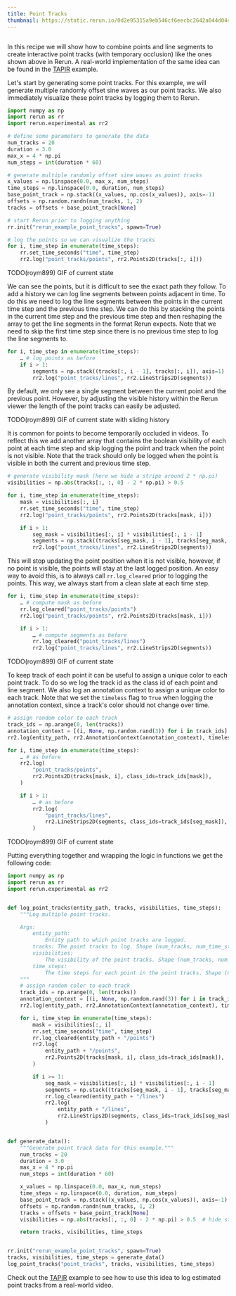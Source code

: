 ```yaml
---
title: Point Tracks
thumbnail: https://static.rerun.io/0d2e95315a9eb546cf6eecbc2642a044d044141a_point_tracks_recipe_480w.png
---
```


<picture>
  <source media="(max-width: 480px)" srcset="https://static.rerun.io/c7f24fbacc5b61e53c6ff9367d464e99fb46ed06_point_tracks_recipe_header_480w.png">
  <source media="(max-width: 768px)" srcset="https://static.rerun.io/4a12cb85034faa68a7cac2c8bacbc9c372f20c03_point_tracks_recipe_header_768w.png">
  <source media="(max-width: 1024px)" srcset="https://static.rerun.io/bf309584ad5490eb4be216fc37bc5e071a00f541_point_tracks_recipe_header_1024w.png">
  <img src="https://static.rerun.io/49b8447fd4aa2b0544aeed978b3f3c0bd33b93c5_point_tracks_recipe_header_full.png" alt="">
</picture>


In this recipe we will show how to combine points and line segments to create interactive point tracks (with temporary occlusion) like the ones shown above in Rerun. A real-world implementation of the same idea can be found in the [TAPIR](/examples/paper-visualizations/tapir) example.

Let's start by generating some point tracks. For this example, we will generate multiple randomly offset sine waves as our point tracks. We also immediately visualize these point tracks by logging them to Rerun.
```python
import numpy as np
import rerun as rr
import rerun.experimental as rr2

# define some parameters to generate the data
num_tracks = 20
duration = 3.0
max_x = 4 * np.pi
num_steps = int(duration * 60)

# generate multiple randomly offset sine waves as point tracks
x_values = np.linspace(0.0, max_x, num_steps)
time_steps = np.linspace(0.0, duration, num_steps)
base_point_track = np.stack((x_values, np.cos(x_values)), axis=-1)
offsets = np.random.randn(num_tracks, 1, 2)
tracks = offsets + base_point_track[None]

# start Rerun prior to logging anything
rr.init("rerun_example_point_tracks", spawn=True)

# log the points so we can visualize the tracks
for i, time_step in enumerate(time_steps):
    rr.set_time_seconds("time", time_step)
    rr2.log("point_tracks/points", rr2.Points2D(tracks[:, i]))
```
TODO(roym899) GIF of current state

We can see the points, but it is difficult to see the exact path they follow. To add a history we can log line segments between points adjacent in time. To do this we need to log the line segments between the points in the current time step and the previous time step. We can do this by stacking the points in the current time step and the previous time step and then reshaping the array to get the line segments in the format Rerun expects. Note that we need to skip the first time step since there is no previous time step to log the line segments to.
```python
for i, time_step in enumerate(time_steps):
    … # log points as before
    if i > 1:
        segments = np.stack((tracks[:, i - 1], tracks[:, i]), axis=1)
        rr2.log("point_tracks/lines", rr2.LineStrips2D(segments))
```
By default, we only see a single segment between the current point and the previous point. However, by adjusting the visible history within the Rerun viewer the length of the point tracks can easily be adjusted.

TODO(roym899) GIF of current state with sliding history

It is common for points to become temporarily occluded in videos. To reflect this we add another array that contains the boolean visibility of each point at each time step and skip logging the point and track when the point is not visible. Note that the track should only be logged when the point is visible in both the current and previous time step.
```python
# generate visibility mask (here we hide a stripe around 2 * np.pi)
visibilities = np.abs(tracks[:, :, 0] - 2 * np.pi) > 0.5

for i, time_step in enumerate(time_steps):
    mask = visibilities[:, i]
    rr.set_time_seconds("time", time_step)
    rr2.log("point_tracks/points", rr2.Points2D(tracks[mask, i]))

    if i > 1:
        seg_mask = visibilities[:, i] * visibilities[:, i - 1]
        segments = np.stack((tracks[seg_mask, i - 1], tracks[seg_mask, i]), axis=1)
        rr2.log("point_tracks/lines", rr2.LineStrips2D(segments))
```

This will stop updating the point position when it is not visible, however, if no point is visible, the points will stay at the last logged position. An easy way to avoid this, is to always call `rr.log_cleared` prior to logging the points. This way, we always start from a clean slate at each time step.

```python
for i, time_step in enumerate(time_steps):
    … # compute mask as before
    rr.log_cleared("point_tracks/points")
    rr2.log("point_tracks/points", rr2.Points2D(tracks[mask, i]))

    if i > 1:
        … # compute segments as before
        rr.log_cleared("point_tracks/lines")
        rr2.log("point_tracks/lines", rr2.LineStrips2D(segments))
```

TODO(roym899) GIF of current state

To keep track of each point it can be useful to assign a unique color to each point track. To do so we log the track id as the class id of each point and line segment. We also log an annotation context to assign a unique color to each track. Note that we set the `timeless` flag to `True` when logging the annotation context, since a track's color should not change over time.

```python
# assign random color to each track
track_ids = np.arange(0, len(tracks))
annotation_context = [(i, None, np.random.rand(3)) for i in track_ids]
rr2.log(entity_path, rr2.AnnotationContext(annotation_context), timeless=True)

for i, time_step in enumerate(time_steps):
    … # as before
    rr2.log(
        "point_tracks/points",
        rr2.Points2D(tracks[mask, i], class_ids=track_ids[mask]),
    )

    if i > 1:
        … # as before
        rr2.log(
            "point_tracks/lines",
            rr2.LineStrips2D(segments, class_ids=track_ids[seg_mask]),
        )
```

TODO(roym899) GIF of current state

Putting everything together and wrapping the logic in functions we get the following code:
```python
import numpy as np
import rerun as rr
import rerun.experimental as rr2


def log_point_tracks(entity_path, tracks, visibilities, time_steps):
    """Log multiple point tracks.

    Args:
        entity_path:
            Entity path to which point tracks are logged.
        tracks: The point tracks to log. Shape (num_tracks, num_time_steps, 2 or 3).
        visibilities:
            The visibility of the point tracks. Shape (num_tracks, num_time_steps).
        time_steps:
            The time steps for each point in the point tracks. Shape (num_time_steps,).
    """
    # assign random color to each track
    track_ids = np.arange(0, len(tracks))
    annotation_context = [(i, None, np.random.rand(3)) for i in track_ids]
    rr2.log(entity_path, rr2.AnnotationContext(annotation_context), timeless=True)

    for i, time_step in enumerate(time_steps):
        mask = visibilities[:, i]
        rr.set_time_seconds("time", time_step)
        rr.log_cleared(entity_path + "/points")
        rr2.log(
            entity_path + "/points",
            rr2.Points2D(tracks[mask, i], class_ids=track_ids[mask]),
        )

        if i >= 1:
            seg_mask = visibilities[:, i] * visibilities[:, i - 1]
            segments = np.stack((tracks[seg_mask, i - 1], tracks[seg_mask, i]), axis=1)
            rr.log_cleared(entity_path + "/lines")
            rr2.log(
                entity_path + "/lines",
                rr2.LineStrips2D(segments, class_ids=track_ids[seg_mask]),
            )


def generate_data():
    """Generate point track data for this example."""
    num_tracks = 20
    duration = 3.0
    max_x = 4 * np.pi
    num_steps = int(duration * 60)

    x_values = np.linspace(0.0, max_x, num_steps)
    time_steps = np.linspace(0.0, duration, num_steps)
    base_point_track = np.stack((x_values, np.cos(x_values)), axis=-1)
    offsets = np.random.randn(num_tracks, 1, 2)
    tracks = offsets + base_point_track[None]
    visibilities = np.abs(tracks[:, :, 0] - 2 * np.pi) > 0.5  # hide strip in middle

    return tracks, visibilities, time_steps


rr.init("rerun_example_point_tracks", spawn=True)
tracks, visibilities, time_steps = generate_data()
log_point_tracks("point_tracks", tracks, visibilities, time_steps)
```
Check out the [TAPIR](/examples/paper-visualizations/tapir) example to see how to use this idea to log estimated point tracks from a real-world video.
